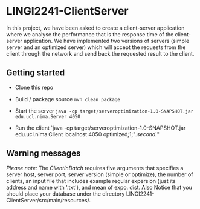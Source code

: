 # LINGI2241-ClientServer
In this project, we have been asked to create a client-server application where we analyse the
performance that is the response time of the client-server application. We have implemented two
versions of servers (simple server and an optimized server) which will accept the requests from the
client through the network and send back the requested result to the client.

## Getting started
- Clone this repo
- Build / package source
`mvn clean package`

- Start the server
`java -cp target/serveroptimization-1.0-SNAPSHOT.jar edu.ucl.nima.Server 4050`

- Run the client
`java -cp target/serveroptimization-1.0-SNAPSHOT.jar edu.ucl.nima.Client localhost 4050 optimized;1;"*.second.*"

## Warning messages
*Please note:*
The *ClientInBatch* requires five arguments that specifies a server host, server port, server version (simple or optimize), the number of clients, an input file that includes example regular expersion (just its address and name with '.txt'), and mean of expo. dist. 
Also Notice that you should place your database under the directory LINGI2241-ClientServer/src/main/resources/. 
